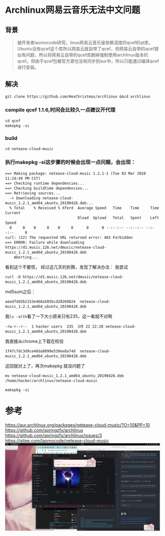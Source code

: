 # Archlinux网易云音乐无法中文问题
## 背景
> 据开发者laomocode研究，linux网易云音乐是依赖深度的qcef的qt库。Ubuntu没有qcef这个库所以网易云就自带了qcef，但网易云自带的qcef貌似有问题，所以将网易云自带的qcef库删掉强制使用archlinux版本的qcef。但由于qcef包被官方源也没有同步到aur中，所以只能通过编译qcef进行安装。
## 解决
```
git clone https://github.com/HexChristmas/archlinux &&cd archlinux
```
### compile qcef 1.1.6,时间会比较久一点建议开代理
```
cd qcef
makepkg -si
```
### build
```
cd netease-cloud-music
```
### 执行makepkg -si这步骤的时候会出现一点问题，会出现：
```
==> Making package: netease-cloud-music 1.2.1-1 (Tue 03 Mar 2020 11:24:49 PM CST)
==> Checking runtime dependencies...
==> Checking buildtime dependencies...
==> Retrieving sources...
  -> Downloading netease-cloud-music_1.2.1_amd64_ubuntu_20190428.deb...
  % Total    % Received % Xferd  Average Speed   Time    Time     Time  Current
                                 Dload  Upload   Total   Spent    Left  Speed
  0     0    0     0    0     0      0      0 --:--:-- --:--:-- --:--:--     0
curl: (22) The requested URL returned error: 403 Forbidden
==> ERROR: Failure while downloading https://d1.music.126.net/dmusic/netease-cloud-music_1.2.1_amd64_ubuntu_20190428.deb
    Aborting...
```
看到这个不要慌，
经过这几天的折腾，发现了解决办法：
我尝试
```
curl -O https://d1.music.126.net/dmusic/netease-cloud-music_1.2.1_amd64_ubuntu_20190428.deb
```
md5sum之后：
```
aeadfdd3b2153e468a505bcd28268824  netease-cloud-music_1.2.1_amd64_ubuntu_20190428.deb

```
我```ls -alth```看了一下大小原来只有235，这一看就不对啊
```
-rw-r--r--  1 hacker users  235  3月 22 22:20 netease-cloud-music_1.2.1_amd64_ubuntu_20190428.deb
```
我直接从chrome上下载在校验
```
1f47c7dc3d9ce46da8099e539ee8a74d  netease-cloud-music_1.2.1_amd64_ubuntu_20190428.deb
```
这回就对上了，再次makepkg 就没问题了
```
mv netease-cloud-music_1.2.1_amd64_ubuntu_20190428.deb /home/hacker/archlinux/netease-cloud-music
```

```
makepkg -si
```

# 参考
https://aur.archlinux.org/packages/netease-cloud-music/?O=10&PP=10
https://github.com/springzfx/archlinux
https://github.com/springzfx/archlinux/issues/3
https://gitee.com/laomocode/netease-cloud-music
![netease-cloud-music](img/netease.png)
